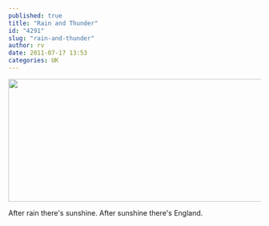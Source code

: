 ```yaml
---
published: true
title: "Rain and Thunder"
id: "4291"
slug: "rain-and-thunder"
author: rv
date: 2011-07-17 13:53
categories: UK
---
```

<a href="https://s3.amazonaws.com/cfwblog/uploads/2011/07/rainnn.jpg"><img class="aligncenter size-full wp-image-4292" title="rainnn" src="https://s3.amazonaws.com/cfwblog/uploads/2011/07/rainnn.jpg" alt="" width="600" height="245" /></a>

After rain there's sunshine. After sunshine there's England.